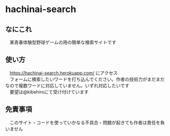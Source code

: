 # hachinai-search

## なにこれ
　某青春体験型野球ゲームの用の簡単な検索サイトです

## 使い方
　https://hachinai-search.herokuapp.com/ にアクセス  
　フォームに検索したいワードを打ち込んでください。作者の技術力がまだまだなので複数ワードに対応していません。いずれ対応したいです  
　要望は@kibehiroにて受け付けています

## 免責事項
　このサイト・コードを使っていかなる不具合・問題が起きても作者は責任を負いません